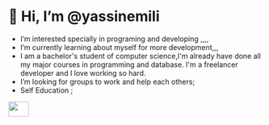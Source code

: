 # 👋 Hi, I’m @yassinemili
-   I’m interested specially in programing and developing ,,,,
-   I’m currently learning about myself for more development,,,
-   I am a bachelor's student of computer science,I'm already have done all my major courses in programming and database. I'm a freelancer developer and I love working so hard.
-   I’m looking for groups to work and help each others;
-   Self Education ;
<a href="https://www.linkedin.com/in/yassine-mili-0193bb28a/" target="_blank">
  <img src="https://cdn.jsdelivr.net/npm/simple-icons@3.13.0/icons/linkedin.svg" height="30" width="40" />
</a>
<!--
**yassinemili/yassinemili** is a ✨ _special_ ✨ repository because its `README.md` (this file) appears on your GitHub profile.

Here are some ideas to get you started:

- 🔭 I’m currently working on ...
- 🌱 I’m currently learning ...
- 👯 I’m looking to collaborate on ...
- 🤔 I’m looking for help with ...
- 💬 Ask me about ...
- 📫 How to reach me: ...
- 😄 Pronouns: ...
- ⚡ Fun fact: ...
-->
